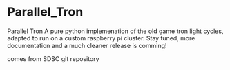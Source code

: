 Parallel_Tron
=============

Parallel Tron
A pure python implemenation of the old game tron light cycles, adapted to run on a custom raspberry pi cluster. 
Stay tuned, more documentation and a much cleaner release is comming!

comes from SDSC git repository

